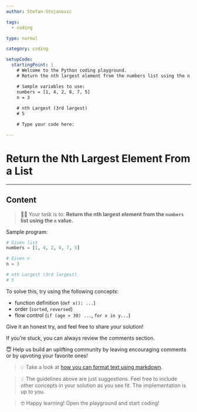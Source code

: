 ```yaml
---
author: Stefan-Stojanovic

tags:
  - coding

type: normal

category: coding

setupCode:
  startingPoint: |
    # Welcome to the Python coding playground.
    # Return the nth largest element from the numbers list using the n value.

    # Sample variables to use:
    numbers = [1, 4, 2, 8, 7, 5]
    n = 3
    
    # nth Largest (3rd largest)
    # 5

    # Type your code here:

---
```


# Return the Nth Largest Element From a List

---

## Content

> 👩‍💻 Your task is to: **Return the nth largest element from the `numbers` list using the `n` value.**

Sample program:
```python
# Given list
numbers = [1, 4, 2, 8, 7, 5]

# Given n
n = 3

# nth Largest (3rd largest)
# 5
```

To solve this, try using the following concepts:
- function definition (`def x(): ...`)
- order (`sorted`, `reversed`)
- flow control (`if (age > 30) ...`, `for x in y...`)

Give it an honest try, and feel free to share your solution!

If you’re stuck, you can always review the comments section.

😇 Help us build an uplifting community by leaving encouraging comments or by upvoting your favorite ones!

> 💡 Take a look at [how you can format text using markdown](https://www.enki.com/glossary/general/markdown-formatting).

> 💡 The guidelines above are just suggestions. Feel free to include other concepts in your solution as you see fit. The implementation is up to you.

> 🤓 Happy learning! Open the playground and start coding!
